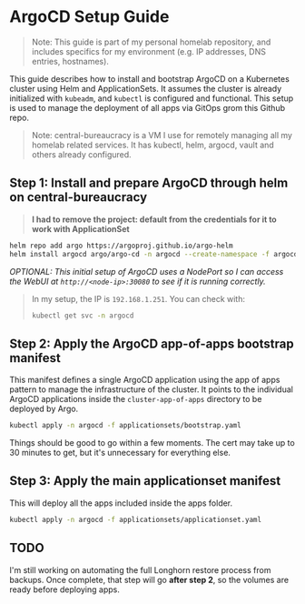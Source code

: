 # ArgoCD Setup Guide

> Note: This guide is part of my personal homelab repository, and includes specifics for my environment (e.g. IP addresses, DNS entries, hostnames).

This guide describes how to install and bootstrap ArgoCD on a Kubernetes cluster using Helm and ApplicationSets. It assumes the cluster is already initialized with `kubeadm`, and `kubectl` is configured and functional. This setup is used to manage the deployment of all apps via GitOps grom this Github repo.

> Note: central-bureaucracy is a VM I use for remotely managing all my homelab related services.  It has kubectl, helm, argocd, vault and others already configured.

## Step 1: Install and prepare ArgoCD through helm on central-bureaucracy

> **I had to remove the project: default from the credentials for it to work with ApplicationSet**

```bash
helm repo add argo https://argoproj.github.io/argo-helm
helm install argocd argo/argo-cd -n argocd --create-namespace -f argocd-init/values.yaml
```

*OPTIONAL:  This initial setup of ArgoCD uses a NodePort so I can access the WebUI at `http://<node-ip>:30080` to see if it is running correctly.*

> In my setup, the IP is `192.168.1.251`. You can check with:
>
> ```bash
> kubectl get svc -n argocd
> ```

## Step 2: Apply the ArgoCD app-of-apps bootstrap manifest

This manifest defines a single ArgoCD application using the app of apps pattern to manage the infrastructure of the cluster.  It points to the individual ArgoCD applications inside the `cluster-app-of-apps` directory to be deployed by Argo.

```bash
kubectl apply -n argocd -f applicationsets/bootstrap.yaml
```

Things should be good to go within a few moments.  The cert may take up to 30 minutes to get, but it's unnecessary for everything else.

## Step 3: Apply the main applicationset manifest

This will deploy all the apps included inside the apps folder.

```bash
kubectl apply -n argocd -f applicationsets/applicationset.yaml
```

## TODO

I'm still working on automating the full Longhorn restore process from backups. Once complete, that step will go **after step 2**, so the volumes are ready before deploying apps.
